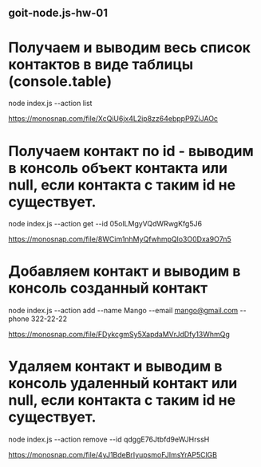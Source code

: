 ## goit-node.js-hw-01

# Получаем и выводим весь список контактов в виде таблицы (console.table)

node index.js --action list

https://monosnap.com/file/XcQiU6jx4L2ip8zz64ebppP9ZiJAOc

# Получаем контакт по id - выводим в консоль объект контакта или null, если контакта с таким id не существует.

node index.js --action get --id 05olLMgyVQdWRwgKfg5J6

https://monosnap.com/file/8WCim1nhMyQfwhmpQlo3O0Dxa9O7n5

# Добавляем контакт и выводим в консоль созданный контакт

node index.js --action add --name Mango --email mango@gmail.com --phone 322-22-22

https://monosnap.com/file/FDykcgmSy5XapdaMVrJdDfy13WhmQg

# Удаляем контакт и выводим в консоль удаленный контакт или null, если контакта с таким id не существует.

node index.js --action remove --id qdggE76Jtbfd9eWJHrssH

https://monosnap.com/file/4yJ1BdeBrIyupsmoFJImsYrAP5ClGB
